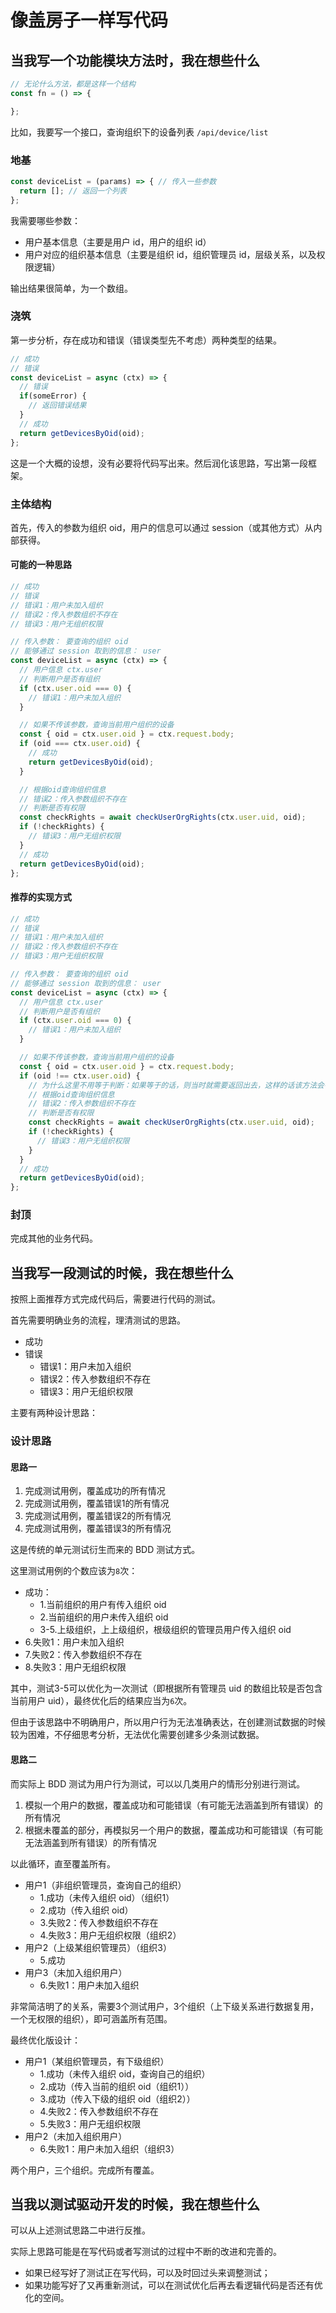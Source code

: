 # 像盖房子一样写代码

## 当我写一个功能模块方法时，我在想些什么

```js
// 无论什么方法，都是这样一个结构
const fn = () => {

};
```

比如，我要写一个接口，查询组织下的设备列表 `/api/device/list`

### 地基

```js
const deviceList = (params) => { // 传入一些参数
  return []; // 返回一个列表
};
```

我需要哪些参数：

- 用户基本信息（主要是用户 id，用户的组织 id）
- 用户对应的组织基本信息（主要是组织 id，组织管理员 id，层级关系，以及权限逻辑）

输出结果很简单，为一个数组。

### 浇筑

第一步分析，存在成功和错误（错误类型先不考虑）两种类型的结果。

```js
// 成功
// 错误
const deviceList = async (ctx) => {
  // 错误
  if(someError) {
    // 返回错误结果
  }
  // 成功
  return getDevicesByOid(oid);
};
```

这是一个大概的设想，没有必要将代码写出来。然后润化该思路，写出第一段框架。

### 主体结构

首先，传入的参数为组织 oid，用户的信息可以通过 session（或其他方式）从内部获得。

#### 可能的一种思路

```js
// 成功
// 错误
// 错误1：用户未加入组织
// 错误2：传入参数组织不存在
// 错误3：用户无组织权限

// 传入参数： 要查询的组织 oid
// 能够通过 session 取到的信息： user
const deviceList = async (ctx) => {
  // 用户信息 ctx.user
  // 判断用户是否有组织
  if (ctx.user.oid === 0) {
    // 错误1：用户未加入组织
  }

  // 如果不传该参数，查询当前用户组织的设备
  const { oid = ctx.user.oid } = ctx.request.body;
  if (oid === ctx.user.oid) {
    // 成功
    return getDevicesByOid(oid);
  }

  // 根据oid查询组织信息
  // 错误2：传入参数组织不存在
  // 判断是否有权限
  const checkRights = await checkUserOrgRights(ctx.user.uid, oid);
  if (!checkRights) {
    // 错误3：用户无组织权限
  }
  // 成功
  return getDevicesByOid(oid);
};
```

#### 推荐的实现方式

```js
// 成功
// 错误
// 错误1：用户未加入组织
// 错误2：传入参数组织不存在
// 错误3：用户无组织权限

// 传入参数： 要查询的组织 oid
// 能够通过 session 取到的信息： user
const deviceList = async (ctx) => {
  // 用户信息 ctx.user
  // 判断用户是否有组织
  if (ctx.user.oid === 0) {
    // 错误1：用户未加入组织
  }

  // 如果不传该参数，查询当前用户组织的设备
  const { oid = ctx.user.oid } = ctx.request.body;
  if (oid !== ctx.user.oid) {
    // 为什么这里不用等于判断：如果等于的话，则当时就需要返回出去，这样的话该方法会有两个成功的 return
    // 根据oid查询组织信息
    // 错误2：传入参数组织不存在
    // 判断是否有权限
    const checkRights = await checkUserOrgRights(ctx.user.uid, oid);
    if (!checkRights) {
      // 错误3：用户无组织权限
    }
  }
  // 成功
  return getDevicesByOid(oid);
};
```

### 封顶

完成其他的业务代码。

## 当我写一段测试的时候，我在想些什么

按照上面推荐方式完成代码后，需要进行代码的测试。

首先需要明确业务的流程，理清测试的思路。

- 成功
- 错误
  - 错误1：用户未加入组织
  - 错误2：传入参数组织不存在
  - 错误3：用户无组织权限

主要有两种设计思路：

### 设计思路

#### 思路一

1. 完成测试用例，覆盖成功的所有情况
2. 完成测试用例，覆盖错误1的所有情况
3. 完成测试用例，覆盖错误2的所有情况
4. 完成测试用例，覆盖错误3的所有情况

这是传统的单元测试衍生而来的 BDD 测试方式。

这里测试用例的个数应该为`8`次：

- 成功：
  - 1.当前组织的用户有传入组织 oid
  - 2.当前组织的用户未传入组织 oid
  - 3-5.上级组织，上上级组织，根级组织的管理员用户传入组织 oid 
- 6.失败1：用户未加入组织
- 7.失败2：传入参数组织不存在
- 8.失败3：用户无组织权限

其中，测试3-5可以优化为一次测试（即根据所有管理员 uid 的数组比较是否包含当前用户 uid），最终优化后的结果应当为`6`次。

但由于该思路中不明确用户，所以用户行为无法准确表达，在创建测试数据的时候较为困难，不仔细思考分析，无法优化需要创建多少条测试数据。

#### 思路二

而实际上 BDD 测试为用户行为测试，可以以几类用户的情形分别进行测试。

1. 模拟一个用户的数据，覆盖成功和可能错误（有可能无法涵盖到所有错误）的所有情况
2. 根据未覆盖的部分，再模拟另一个用户的数据，覆盖成功和可能错误（有可能无法涵盖到所有错误）的所有情况

以此循环，直至覆盖所有。

- 用户1（非组织管理员，查询自己的组织）
  - 1.成功（未传入组织 oid）（组织1）
  - 2.成功（传入组织 oid）
  - 3.失败2：传入参数组织不存在
  - 4.失败3：用户无组织权限（组织2）
- 用户2（上级某组织管理员）（组织3）
  - 5.成功
- 用户3（未加入组织用户）
  - 6.失败1：用户未加入组织

非常简洁明了的关系，需要3个测试用户，3个组织（上下级关系进行数据复用，一个无权限的组织），即可涵盖所有范围。

最终优化版设计：

- 用户1（某组织管理员，有下级组织）
  - 1.成功（未传入组织 oid，查询自己的组织）
  - 2.成功（传入当前的组织 oid（组织1））
  - 3.成功（传入下级的组织 oid（组织2））
  - 4.失败2：传入参数组织不存在
  - 5.失败3：用户无组织权限
- 用户2（未加入组织用户）
  - 6.失败1：用户未加入组织（组织3）

两个用户，三个组织。完成所有覆盖。

## 当我以测试驱动开发的时候，我在想些什么

可以从上述测试思路二中进行反推。

实际上思路可能是在写代码或者写测试的过程中不断的改进和完善的。

- 如果已经写好了测试正在写代码，可以及时回过头来调整测试；
- 如果功能写好了又再重新测试，可以在测试优化后再去看逻辑代码是否还有优化的空间。

